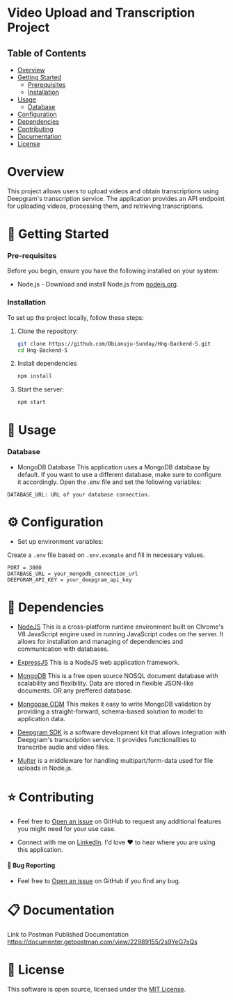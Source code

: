 # Video Upload and Transcription Project

## Table of Contents

- [Overview](#overview)
- [Getting Started](#getting-started)
  - [Prerequisites](#prerequisites)
  - [Installation](#installation)
- [Usage](#usage)
  - [Database](#database)
- [Configuration](#configuration)
- [Dependencies](#dependencies)
- [Contributing](#contributing)
- [Documentation](#documentation)
- [License](#license)

# Overview
This project allows users to upload videos and obtain transcriptions using Deepgram's transcription service. The application provides an API endpoint for uploading videos, processing them, and retrieving transcriptions.

# 🚀 Getting Started

### Pre-requisites


Before you begin, ensure you have the following installed on your system:


- Node.js - Download and install Node.js from [nodejs.org](https://nodejs.org/).

### Installation
To set up the project locally, follow these steps:

1. Clone the repository:
   ```bash
   git clone https://github.com/Obianuju-Sunday/Hng-Backend-5.git
   cd Hng-Backend-5

2.  Install dependencies
    ```bash
    npm install

3. Start the server:
    ```bash
    npm start

# 🔨 Usage

### Database

- MongoDB Database
This application uses a MongoDB database by default. If you want to use a different database, make sure to configure it accordingly. Open the .env file and set the following variables:
```
DATABASE_URL: URL of your database connection.
```

# ⚙️ Configuration

- Set up environment variables:

Create a `.env` file based on `.env.example` and fill in necessary values.
```
PORT = 3000
DATABASE_URL = your_mongodb_connection_url
DEEPGRAM_API_KEY = your_deepgram_api_key

```


# 🔧  Dependencies

* [NodeJS](https://nodejs.org/) This is a cross-platform runtime environment built on Chrome's V8 JavaScript engine used in running JavaScript codes on the server. It allows for installation and managing of dependencies and communication with databases.

* [ExpressJS](https://www.expresjs.org/) This is a NodeJS web application framework.

* [MongoDB](https://www.mongodb.com/) This is a free open source NOSQL document database with scalability and flexibility. Data are stored in flexible JSON-like documents. OR any preffered database.

* [Mongoose ODM](https://mongoosejs.com/) This makes it easy to write MongoDB validation by providing a straight-forward, schema-based solution to model to application data.

* [Deepgram SDK](https://www.deepgram.com/) is a software development kit that allows integration with Deepgram's transcription service. It provides functionalities to transcribe audio and video files.

* [Multer](https://www.npmjs.com/package/multer) is a middleware for handling multipart/form-data used for file uploads in Node.js. 


# ⭐ Contributing

- Feel free to [Open an issue](https://github.com/Obianuju-Sunday/Hng-Backend-5/issues) on GitHub to request any additional features you might need for your use case.

- Connect with me on [LinkedIn](https://www.linkedin.com/in/obianuju-sunday/). I'd love ❤️️ to hear where you are using this application.

#### 🐛 Bug Reporting
- Feel free to [Open an issue](https://github.com/Obianuju-Sunday/Hng-Backend-5/issues) on GitHub if you find any bug.


# 📋 Documentation
 Link to Postman Published Documentation
https://documenter.getpostman.com/view/22989155/2s9YeG7sQs


# 📜 License
This software is open source, licensed under the [MIT License](https://github.com/Obianuju-Sunday/Hng-Backend-5/blob/main/LICENSE).